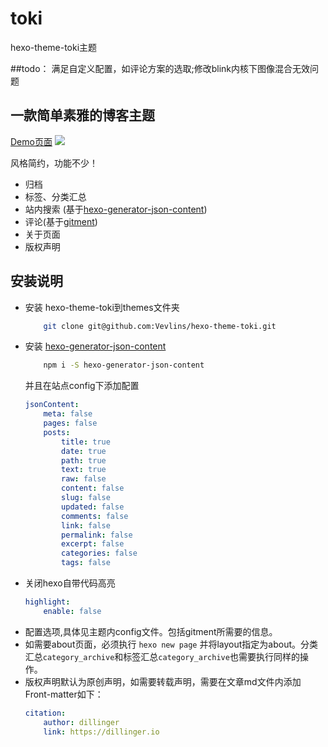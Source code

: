 # toki
hexo-theme-toki主题

##todo：
    满足自定义配置，如评论方案的选取;修改blink内核下图像混合无效问题
## 一款简单素雅的博客主题
[Demo页面](http://vevlins.github.io)
![](http://ozc9m7ly1.bkt.clouddn.com/2.png)

风格简约，功能不少！  
+ 归档
+ 标签、分类汇总
+ 站内搜索 (基于[hexo-generator-json-content](https://github.com/alexbruno/hexo-generator-json-content))
+ 评论(基于[gitment](https://github.com/imsun/gitment))
+ 关于页面
+ 版权声明

## 安装说明

+ 安装 hexo-theme-toki到themes文件夹
    ``` bash
        git clone git@github.com:Vevlins/hexo-theme-toki.git
    ```
+ 安装 [hexo-generator-json-content](https://github.com/alexbruno/hexo-generator-json-content)
    ``` bash
        npm i -S hexo-generator-json-content
    ```
    并且在站点config下添加配置
    ``` yml
    jsonContent:
        meta: false
        pages: false
        posts:
            title: true
            date: true
            path: true
            text: true
            raw: false
            content: false
            slug: false
            updated: false
            comments: false
            link: false
            permalink: false
            excerpt: false
            categories: false
            tags: false
    ```
+ 关闭hexo自带代码高亮
    ``` yml
    highlight:
        enable: false
    ```
+ 配置选项,具体见主题内config文件。包括gitment所需要的信息。
+ 如需要about页面，必须执行 `hexo new page` 并将layout指定为about。分类汇总`category_archive`和标签汇总`category_archive`也需要执行同样的操作。
+ 版权声明默认为原创声明，如需要转载声明，需要在文章md文件内添加Front-matter如下：
    ``` yml
    citation:
        author: dillinger
        link: https://dillinger.io
    ```